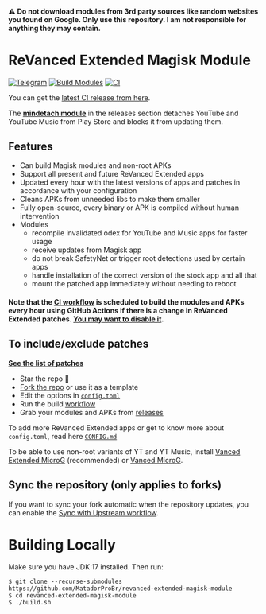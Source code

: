 #### ⚠️ Do not download modules from 3rd party sources like random websites you found on Google. Only use this repository. I am not responsible for anything they may contain.

# ReVanced Extended Magisk Module
[![Telegram](https://img.shields.io/badge/Telegram-2CA5E0?style=for-the-badge&logo=telegram&logoColor=white)](https://t.me/rvxc_magisk)
[![Build Modules](https://github.com/MatadorProBr/revanced-extended-magisk-module/actions/workflows/build.yml/badge.svg)](https://github.com/MatadorProBr/revanced-extended-magisk-module/actions/workflows/build.yml)
[![CI](https://github.com/MatadorProBr/revanced-extended-magisk-module/actions/workflows/ci.yml/badge.svg?event=schedule)](https://github.com/MatadorProBr/revanced-extended-magisk-module/actions/workflows/ci.yml)

You can get the [latest CI release from here](https://github.com/MatadorProBr/revanced-extended-magisk-module/releases).

The [**mindetach module**](https://github.com/j-hc/mindetach-magisk) in the releases section detaches YouTube and YouTube Music from Play Store and blocks it from updating them.

## Features
 * Can build Magisk modules and non-root APKs
 * Support all present and future ReVanced Extended apps
 * Updated every hour with the latest versions of apps and patches in accordance with your configuration
 * Cleans APKs from unneeded libs to make them smaller
 * Fully open-source, every binary or APK is compiled without human intervention
 * Modules
     * recompile invalidated odex for YouTube and Music apps for faster usage
     * receive updates from Magisk app
     * do not break SafetyNet or trigger root detections used by certain apps
     * handle installation of the correct version of the stock app and all that
     * mount the patched app immediately without needing to reboot

#### **Note that the [CI workflow](../../actions/workflows/ci.yml) is scheduled to build the modules and APKs every hour using GitHub Actions if there is a change in ReVanced Extended patches. [You may want to disable it](./.github/workflows/ci.yml#L4).**

## To include/exclude patches
[**See the list of patches**](https://github.com/inotia00/revanced-patches/tree/revanced-extended#-patches)

 * Star the repo :eyes:
 * [Fork the repo](https://github.com/MatadorProBr/revanced-extended-magisk-module/fork) or use it as a template
 * Edit the options in [`config.toml`](./config.toml)
 * Run the build [workflow](../../actions/workflows/build.yml)
 * Grab your modules and APKs from [releases](../../releases)

To add more ReVanced Extended apps or get to know more about `config.toml`, read here [`CONFIG.md`](./CONFIG.md)

To be able to use non-root variants of YT and YT Music, install [Vanced Extended MicroG](https://github.com/inotia00/VancedMicroG/releases) (recommended) or [Vanced MicroG](https://github.com/TeamVanced/VancedMicroG/releases).

## Sync the repository (only applies to forks)
If you want to sync your fork automatic when the repository updates, you can enable the [Sync with Upstream workflow](/.github/workflows/sync_upstream.yml).

# Building Locally
Make sure you have JDK 17 installed. Then run:

```console
$ git clone --recurse-submodules https://github.com/MatadorProBr/revanced-extended-magisk-module
$ cd revanced-extended-magisk-module
$ ./build.sh
```